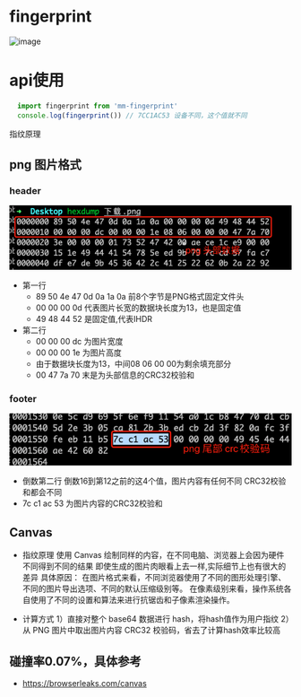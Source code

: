 # fingerprint
![image](https://user-images.githubusercontent.com/16263427/209670821-ce4793bc-d98b-4f43-b13a-bac4434b6556.png)
# api使用
```javascript
  import fingerprint from 'mm-fingerprint'
  console.log(fingerprint()) // 7CC1AC53 设备不同，这个值就不同
```

指纹原理

## png 图片格式
### header
![](https://github.com/fanxinqi/fingerprint/blob/main/img/head.png)
- 第一行
  - 89 50 4e 47 0d 0a 1a 0a 前8个字节是PNG格式固定文件头
  - 00 00 00 0d 代表图片长宽的数据块长度为13，也是固定值
  - 49 48 44 52 是固定值,代表IHDR
- 第二行
  - 00 00 00 dc 为图片宽度
  - 00 00 00 1e 为图片高度
  - 由于数据块长度为13，中间08 06 00 00为剩余填充部分
  - 00 47 7a 70 末是为头部信息的CRC32校验和

### footer
![](https://github.com/fanxinqi/fingerprint/blob/main/img/footer.png)
- 倒数第二行 倒数16到第12之前的这4个值，图片内容有任何不同 CRC32校验和都会不同
- 7c c1 ac 53 为图片内容的CRC32校验和

## Canvas 
- 指纹原理
使用 Canvas 绘制同样的内容，在不同电脑、浏览器上会因为硬件不同得到不同的结果
即使生成的图片肉眼看上去一样,实际细节上也有很大的差异
具体原因：
    在图片格式来看，不同浏览器使用了不同的图形处理引擎、不同的图片导出选项、不同的默认压缩级别等。
    在像素级别来看，操作系统各自使用了不同的设置和算法来进行抗锯齿和子像素渲染操作。
    
- 计算方式
1）直接对整个 base64 数据进行 hash，将hash值作为用户指纹
2）从 PNG 图片中取出图片内容 CRC32 校验码，省去了计算hash效率比较高

## 碰撞率0.07%，具体参考
 - https://browserleaks.com/canvas




